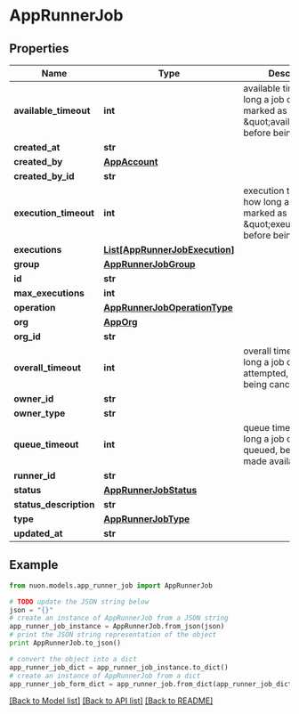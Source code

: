 # AppRunnerJob


## Properties

Name | Type | Description | Notes
------------ | ------------- | ------------- | -------------
**available_timeout** | **int** | available timeout is how long a job can be marked as \&quot;available\&quot; before being requeued | [optional] 
**created_at** | **str** |  | [optional] 
**created_by** | [**AppAccount**](AppAccount.md) |  | [optional] 
**created_by_id** | **str** |  | [optional] 
**execution_timeout** | **int** | execution timeout is how long a job can be marked as \&quot;exeucuting\&quot; before being requeued | [optional] 
**executions** | [**List[AppRunnerJobExecution]**](AppRunnerJobExecution.md) |  | [optional] 
**group** | [**AppRunnerJobGroup**](AppRunnerJobGroup.md) |  | [optional] 
**id** | **str** |  | [optional] 
**max_executions** | **int** |  | [optional] 
**operation** | [**AppRunnerJobOperationType**](AppRunnerJobOperationType.md) |  | [optional] 
**org** | [**AppOrg**](AppOrg.md) |  | [optional] 
**org_id** | **str** |  | [optional] 
**overall_timeout** | **int** | overall timeout is how long a job can be attempted, before being cancelled | [optional] 
**owner_id** | **str** |  | [optional] 
**owner_type** | **str** |  | [optional] 
**queue_timeout** | **int** | queue timeout is how long a job can be queued, before being made available | [optional] 
**runner_id** | **str** |  | [optional] 
**status** | [**AppRunnerJobStatus**](AppRunnerJobStatus.md) |  | [optional] 
**status_description** | **str** |  | [optional] 
**type** | [**AppRunnerJobType**](AppRunnerJobType.md) |  | [optional] 
**updated_at** | **str** |  | [optional] 

## Example

```python
from nuon.models.app_runner_job import AppRunnerJob

# TODO update the JSON string below
json = "{}"
# create an instance of AppRunnerJob from a JSON string
app_runner_job_instance = AppRunnerJob.from_json(json)
# print the JSON string representation of the object
print AppRunnerJob.to_json()

# convert the object into a dict
app_runner_job_dict = app_runner_job_instance.to_dict()
# create an instance of AppRunnerJob from a dict
app_runner_job_form_dict = app_runner_job.from_dict(app_runner_job_dict)
```
[[Back to Model list]](../README.md#documentation-for-models) [[Back to API list]](../README.md#documentation-for-api-endpoints) [[Back to README]](../README.md)


